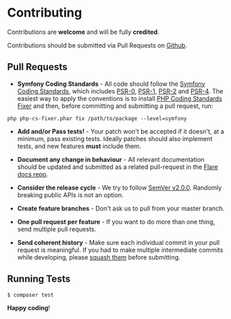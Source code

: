 # Contributing

Contributions are **welcome** and will be fully **credited**.

Contributions should be submitted via Pull Requests on [Github](https://github.com/laravelflare/flare).


## Pull Requests

- **Symfony Coding Standards** - All code should follow the [Symfony Coding Standards](http://symfony.com/doc/current/contributing/code/standards.html), which includes [PSR-0](http://www.php-fig.org/psr/psr-0/), [PSR-1](http://www.php-fig.org/psr/psr-1/), [PSR-2](http://www.php-fig.org/psr/psr-2/) and [PSR-4](http://www.php-fig.org/psr/psr-4/). The easiest way to apply the conventions is to install [PHP Coding Standards Fixer](https://github.com/FriendsOfPHP/PHP-CS-Fixer) and then, before committing and submitting a pull request, run:
```
php php-cs-fixer.phar fix /path/to/package --level=symfony
```

- **Add and/or Pass tests!** - Your patch won't be accepted if it doesn't, at a minimum, pass existing tests. Ideally patches should also implement tests, and new features **must** include them.

- **Document any change in behaviour** - All relevant documentation should be updated and submitted as a related pull-request in the [Flare docs repo](https://github.com/laravelflare/docs).

- **Consider the release cycle** - We try to follow [SemVer v2.0.0](http://semver.org/). Randomly breaking public APIs is not an option.

- **Create feature branches** - Don't ask us to pull from your master branch.

- **One pull request per feature** - If you want to do more than one thing, send multiple pull requests.

- **Send coherent history** - Make sure each individual commit in your pull request is meaningful. If you had to make multiple intermediate commits while developing, please [squash them](http://www.git-scm.com/book/en/v2/Git-Tools-Rewriting-History#Changing-Multiple-Commit-Messages) before submitting.


## Running Tests

``` bash
$ composer test
```


**Happy coding**!
